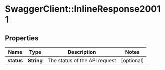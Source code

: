# SwaggerClient::InlineResponse20011

## Properties
Name | Type | Description | Notes
------------ | ------------- | ------------- | -------------
**status** | **String** | The status of the API request | [optional] 


